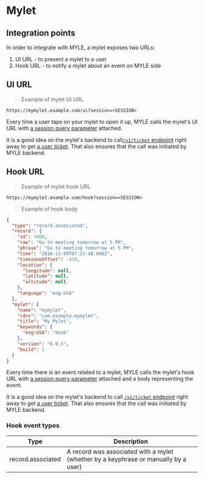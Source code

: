 # Mylet

## Integration points

In order to integrate with MYLE, a mylet exposes two URLs:

 1. UI URL - to present a mylet to a user
 2. Hook URL - to notify a mylet about an event on MYLE side

## UI URL

> Example of mylet UI URL

```
https://mymylet.example.com/ui?session=<SESSION>
```

Every time a user taps on your mylet to open it up, MYLE calls the mylet's UI URL with [a session query parameter](#session-token) attached.

It is a good idea on the mylet's backend to call[`/v1/ticket` endpoint](#get-user-ticket) right away to get [a user ticket](#user-ticket). That also ensures that the call was initiated by MYLE backend.

## Hook URL

> Example of mylet hook URL

```
https://mymylet.example.com/hook?session=<SESSION>
```

> Example of hook body

```json
{
  "type": "record.associated",
  "record": {
    "id": 3400,
    "raw": "Go to meeting tomorrow at 5 PM",
    "phrase": "Go to meeting tomorrow at 5 PM",
    "time": "2016-11-09T07:23:48.000Z",
    "timezoneOffset": -420,
    "location": {
      "longitude": null,
      "latitude": null,
      "altitude": null
    },
    "language": "eng-USA"
  },
  "mylet": {
    "name": "mymylet",
    "rdns": "com.example.mymylet",
    "title": "My Mylet",
    "keywords": {
      "eng-USA": "book"
    },
    "version": "0.0.1",
    "build": 1
  }
}
```

Every time there is an event related to a mylet, MYLE calls the mylet's hook URL with [a session query parameter](#session-token) attached and a body representing the event.

It is a good idea on the mylet's backend to call [`/v1/ticket` endpoint](#get-user-ticket) right away to get [a user ticket](#user-ticket). That also ensures that the call was initiated by MYLE backend.

### Hook event types

Type | Description
--------- | -----------
record.associated | A record was associated with a mylet (whether by a keyphrase or manually by a user)
